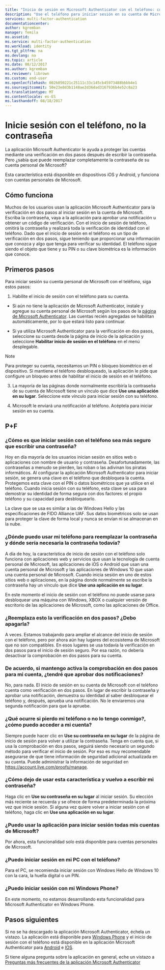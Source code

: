 ```yaml
---
title: "Inicio de sesión en Microsoft Authenticator con el teléfono: cuentas de Azure y Microsoft | Microsoft Docs"
description: "Use el teléfono para iniciar sesión en su cuenta de Microsoft en lugar de escribir la contraseña. Este artículo responde a las preguntas más frecuentes acerca de esta característica."
services: multi-factor-authentication
documentationcenter: 
author: kgremban
manager: femila
ms.assetid: 
ms.service: multi-factor-authentication
ms.workload: identity
ms.tgt_pltfrm: na
ms.devlang: na
ms.topic: article
ms.date: 08/12/2017
ms.author: kgremban
ms.reviewer: librown
ms.custom: end-user
ms.openlocfilehash: 002b850221c25111c33c145cb45973488bbbb4e1
ms.sourcegitcommit: 50e23e8d3b1148ae2d36dad3167936b4e52c8a23
ms.translationtype: MT
ms.contentlocale: es-ES
ms.lasthandoff: 08/18/2017
---
```

# <a name="sign-in-with-your-phone-not-your-password"></a>Inicie sesión con el teléfono, no la contraseña

La aplicación Microsoft Authenticator le ayuda a proteger las cuentas mediante una verificación en dos pasos después de escribir la contraseña. Pero ¿sabía que puede reemplazar completamente la contraseña de su cuenta personal de Microsoft? 

Esta característica está disponible en dispositivos iOS y Android, y funciona con cuentas personales de Microsoft. 

## <a name="how-it-works"></a>Cómo funciona

Muchos de los usuarios usan la aplicación Microsoft Authenticator para la verificación en dos pasos al iniciar sesión en la cuenta de Microsoft. Escriba la contraseña, vaya a la aplicación para aprobar una notificación u obtener un código de verificación. Con el inicio de sesión de teléfono, omitirá la contraseña y realizará toda la verificación de identidad con el teléfono. Dado que el inicio de sesión en el teléfono es un tipo de verificación en dos pasos, sigue teniendo que proporcionar una información que conozca y algo que tenga para verificar su identidad. El teléfono sigue siendo el objeto que tiene y su PIN o su clave biométrica es la información que conoce. 

## <a name="how-to-get-started"></a>Primeros pasos

Para iniciar sesión su cuenta personal de Microsoft con el teléfono, siga estos pasos: 

1. Habilite el inicio de sesión con el teléfono para su cuenta. 

  - Si aún no tiene la aplicación de Microsoft Authenticator, instale y agregue su cuenta personal de Microsoft según los pasos de la [página de Microsoft Authenticator](microsoft-authenticator-app-how-to.md). Las cuentas recién agregadas se habilitan automáticamente, por lo que estará listo para continuar.

  - Si ya utiliza Microsoft Authenticator para la verificación en dos pasos, seleccione su cuenta desde la página de inicio de la aplicación y seleccione **Habilitar inicio de sesión en el teléfono** en el menú desplegable.

  >[!NOTE] 
  >Para proteger su cuenta, necesitamos un PIN o bloqueo biométrico en el dispositivo. Si mantiene el teléfono desbloqueado, la aplicación le pide que configure un bloqueo antes de habilitar el inicio de sesión en el teléfono. 

3. La mayoría de las páginas donde normalmente escribiría la contraseña de su cuenta de Microsoft tiene un vínculo que dice **Use una aplicación en su lugar**. Seleccione este vínculo para iniciar sesión con su teléfono. 

4. Microsoft le enviará una notificación al teléfono. Acéptela para iniciar sesión en su cuenta.   

## <a name="faq"></a>P+F 

### <a name="how-is-signing-in-with-my-phone-more-secure-than-typing-a-password"></a>¿Cómo es que iniciar sesión con el teléfono sea más seguro que escribir una contraseña?  

Hoy en día mayoría de los usuarios inician sesión en sitios web o aplicaciones con nombre de usuario y contraseña.  Desafortunadamente, las contraseñas a menudo se pierden, las roban o las adivinan los piratas informáticos. Al configurar la aplicación Microsoft Authenticator para iniciar sesión, se genera una clave en el teléfono que desbloquea la cuenta. Protegemos esta clave con el PIN o datos biométricos que ya utilice en el teléfono.  Cuando inicia sesión con su teléfono, esta clave se usa para demostrar su identidad de forma segura con dos factores: el propio teléfono y su capacidad para desbloquearlo. 

La clave que se usa es similar a las de Windows Hello y las especificaciones de FIDO Alliance UAF. Sus datos biométricos solo se usan para proteger la clave de forma local y nunca se envían ni se almacenan en la nube. 
 
### <a name="where-can-i-use-my-phone-to-replace-my-password-and-where-would-i-still-need-the-password"></a>¿Dónde puedo usar mi teléfono para reemplazar la contraseña y dónde sería necesaria la contraseña todavía?  

A día de hoy, la característica de inicio de sesión con el teléfono solo funciona con aplicaciones web y servicios que usan la tecnología de cuenta personal de Microsoft, las aplicaciones de iOS o Android que usan una cuenta personal de Microsoft y las aplicaciones de Windows 10 que usan una cuenta personal de Microsoft. Cuando inicia sesión en uno de estos sitios web o aplicaciones, en la página donde normalmente se escribe la contraseña hay un vínculo que dice **Use una aplicación en su lugar**. 

En este momento el inicio de sesión con el teléfono no puede usarse para desbloquear una máquina con Windows, XBOX o cualquier versión de escritorio de las aplicaciones de Microsoft, como las aplicaciones de Office. 
 
### <a name="does-this-replace-two-step-verification-should-i-turn-it-off"></a>¿Reemplaza esto la verificación en dos pasos? ¿Debo apagarla?   

A veces. Estamos trabajando para ampliar el alcance del inicio de sesión con el teléfono, pero por ahora aún hay lugares del ecosistema de Microsoft que no son compatibles. En esos lugares se usa todavía la verificación en dos pasos para el inicio de sesión seguro. Por esa razón, no debería desactivar la comprobación en dos pasos para su cuenta. 
 
### <a name="okay-if-i-keep-two-step-verification-turned-on-for-my-account-do-i-have-to-approve-two-notifications"></a>De acuerdo, si mantengo activa la comprobación en dos pasos para mi cuenta, ¿tendré que aprobar dos notificaciones?

No, para nada. El inicio de sesión en su cuenta de Microsoft con el teléfono cuenta como verificación en dos pasos. En lugar de escribir la contraseña y aprobar una notificación, demuestra su identidad al saber desbloquear el teléfono y, después, aprueba una notificación. No le enviaremos una segunda notificación para que la apruebe.

### <a name="what-if-i-lose-my-phone-or-dont-have-it-with-me-how-can-i-access-my-account"></a>¿Qué ocurre si pierdo mi teléfono o no lo tengo conmigo?, ¿cómo puedo acceder a mi cuenta?  

Siempre puede hacer clic en **Use su contraseña en su lugar** de la página de inicio de sesión para volver a utilizar la contraseña. Tenga en cuenta que, si usa la comprobación en dos pasos, seguirá siendo necesario un segundo método para verificar el inicio de sesión. Por eso es muy recomendable asegurarse de que tiene información de seguridad adicional actualizada en su cuenta. Puede administrar la información de seguridad en https://account.live.com/proofs/manage. 
 
### <a name="how-do-i-stop-using-this-feature-and-go-back-to-entering-my-password"></a>¿Cómo dejo de usar esta característica y vuelvo a escribir mi contraseña?

Haga clic en **Use su contraseña en su lugar** al iniciar sesión. Su elección más reciente se recuerda y se ofrece de forma predeterminada la próxima vez que inicie sesión. Si alguna vez quiere volver a iniciar sesión con el teléfono, haga clic en **Use una aplicación en su lugar**. 
 
### <a name="can-i-use-the-app-to-sign-in-to-all-my-accounts-with-microsoft"></a>¿Puedo usar la aplicación para iniciar sesión todas mis cuentas de Microsoft?   
Por ahora, esta funcionalidad solo está disponible para cuentas personales de Microsoft. 
 
### <a name="can-i-sign-into-my-pc-with-my-phone"></a>¿Puedo iniciar sesión en mi PC con el teléfono?  
Para el PC, se recomienda iniciar sesión con Windows Hello de Windows 10 con la cara, la huella digital o un PIN.   
 
### <a name="can-i-sign-in-with-my-windows-phone"></a>¿Puedo iniciar sesión con mi Windows Phone?  
En este momento, no estamos desarrollando esta funcionalidad para Microsoft Authenticator en Windows Phone. 

## <a name="next-steps"></a>Pasos siguientes
Si no se ha descargado la aplicación Microsoft Authenticator, échela un vistazo. La aplicación está disponible para [Windows Phone](http://go.microsoft.com/fwlink/?Linkid=825071) y el inicio de sesión con el teléfono está disponible en la aplicación Microsoft Authenticator para [Android](http://go.microsoft.com/fwlink/?Linkid=825072) e [IOS](http://go.microsoft.com/fwlink/?Linkid=825073).

Si tiene alguna pregunta sobre la aplicación en general, eche un vistazo a [Preguntas más frecuentes de la aplicación Microsoft Authenticator](microsoft-authenticator-app-faq.md)
